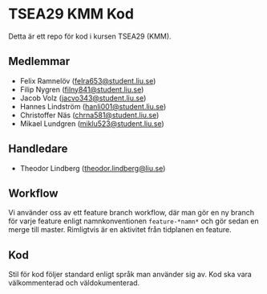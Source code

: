 # TSEA29 KMM Kod

Detta är ett repo för kod i kursen TSEA29 (KMM).

## Medlemmar

* Felix Ramnelöv ([felra653@student.liu.se](mailto:felra653@student.liu.se))
* Filip Nygren  ([filny841@student.liu.se](mailto:filny841@student.liu.se))
* Jacob Volz  ([jacvo343@student.liu.se](mailto:jacvo343@student.liu.se))
* Hannes Lindström  ([hanli001@student.liu.se](mailto:hanli001@student.liu.se))
* Christoffer Näs  ([chrna581@student.liu.se](mailto:chrna581@student.liu.se))
* Mikael Lundgren  ([miklu523@student.liu.se](mailto:miklu523@student.liu.se))

## Handledare

* Theodor Lindberg  ([theodor.lindberg@liu.se](mailto:theodor.lindberg@liu.se))

## Workflow

Vi använder oss av ett feature branch workflow, där man gör en ny branch för varje feature enligt namnkonventionen `feature-*namn*` och gör sedan en merge till master. Rimligtvis är en aktivitet från tidplanen en feature.

## Kod

Stil för kod följer standard enligt språk man använder sig av. Kod ska vara välkommenterad och väldokumenterad.